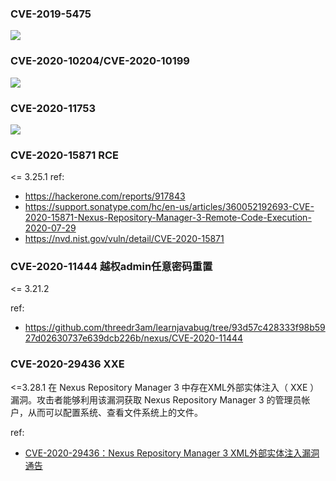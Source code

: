 ### CVE-2019-5475
![](imgs/20190913044207.png)

### CVE-2020-10204/CVE-2020-10199
![](imgs/20200403130016.png)

### CVE-2020-11753
![](imgs/nexus_groovy_calc3.gif)


### CVE-2020-15871 RCE
<=  3.25.1
ref:
- https://hackerone.com/reports/917843
- https://support.sonatype.com/hc/en-us/articles/360052192693-CVE-2020-15871-Nexus-Repository-Manager-3-Remote-Code-Execution-2020-07-29
- https://nvd.nist.gov/vuln/detail/CVE-2020-15871

### CVE-2020-11444 越权admin任意密码重置
<= 3.21.2

ref: 
- https://github.com/threedr3am/learnjavabug/tree/93d57c428333f98b5927d02630737e639dcb226b/nexus/CVE-2020-11444


### CVE-2020-29436 XXE
<=3.28.1
在 Nexus Repository Manager 3 中存在XML外部实体注入（ XXE ）漏洞。攻击者能够利用该漏洞获取 Nexus Repository Manager 3 的管理员帐户，从而可以配置系统、查看文件系统上的文件。

ref:
- [CVE-2020-29436：Nexus Repository Manager 3 XML外部实体注入漏洞通告](https://mp.weixin.qq.com/s/CD5TsEGsNocW8WA5jY-pww)
